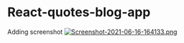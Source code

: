 # React-quotes-blog-app

Adding screenshot
[![Screenshot-2021-06-16-164133.png](https://i.postimg.cc/nrNMWrrj/Screenshot-2021-06-16-164133.png)](https://postimg.cc/LgBHYHz2)
